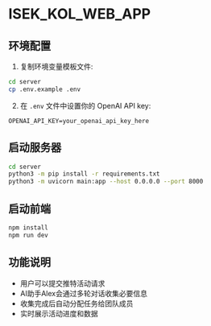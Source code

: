 # ISEK_KOL_WEB_APP

## 环境配置

1. 复制环境变量模板文件:
```bash
cd server
cp .env.example .env
```

2. 在 `.env` 文件中设置你的 OpenAI API key:
```
OPENAI_API_KEY=your_openai_api_key_here
```

## 启动服务器

```bash
cd server
python3 -m pip install -r requirements.txt
python3 -m uvicorn main:app --host 0.0.0.0 --port 8000
```

## 启动前端

```bash
npm install
npm run dev
```

## 功能说明

- 用户可以提交推特活动请求
- AI助手Alex会通过多轮对话收集必要信息
- 收集完成后自动分配任务给团队成员
- 实时展示活动进度和数据